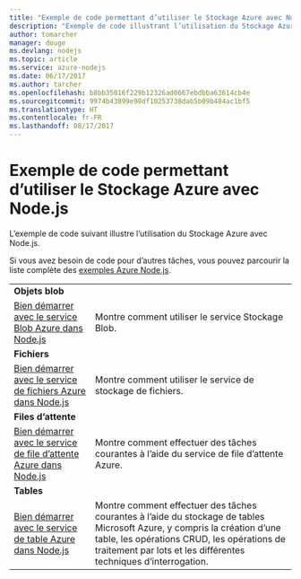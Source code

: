 ```yaml
---
title: "Exemple de code permettant d’utiliser le Stockage Azure avec Node.js"
description: "Exemple de code illustrant l’utilisation du Stockage Azure avec Node.js."
author: tomarcher
manager: douge
ms.devlang: nodejs
ms.topic: article
ms.service: azure-nodejs
ms.date: 06/17/2017
ms.author: tarcher
ms.openlocfilehash: b8bb35016f229b12326ad0667ebdbba63614cb4e
ms.sourcegitcommit: 9974b43899e98df10253738dab5b09b484ac1bf5
ms.translationtype: HT
ms.contentlocale: fr-FR
ms.lasthandoff: 08/17/2017
---
```

# <a name="sample-code-for-using-azure-storage-with-nodejs"></a>Exemple de code permettant d’utiliser le Stockage Azure avec Node.js

L’exemple de code suivant illustre l’utilisation du Stockage Azure avec Node.js.

Si vous avez besoin de code pour d’autres tâches, vous pouvez parcourir la liste complète des [exemples Azure Node.js](https://azure.microsoft.com/resources/samples/?term=nodejs).


| | |
|---|---|
| **Objets blob** ||
| [Bien démarrer avec le service Blob Azure dans Node.js](https://github.com/Azure-Samples/storage-blob-node-getting-started) | Montre comment utiliser le service Stockage Blob. |
| **Fichiers** ||
| [Bien démarrer avec le service de fichiers Azure dans Node.js](https://azure.microsoft.com/resources/samples/storage-file-node-getting-started/) | Montre comment utiliser le service de stockage de fichiers. |
| **Files d’attente** ||
| [Bien démarrer avec le service de file d’attente Azure dans Node.js](https://azure.microsoft.com/resources/samples/storage-queue-node-getting-started/) | Montre comment effectuer des tâches courantes à l’aide du service de file d’attente Azure. |
| **Tables** ||
| [Bien démarrer avec le service de table Azure dans Node.js](https://azure.microsoft.com/resources/samples/storage-table-node-getting-started/) | Montre comment effectuer des tâches courantes à l’aide du stockage de tables Microsoft Azure, y compris la création d’une table, les opérations CRUD, les opérations de traitement par lots et les différentes techniques d’interrogation. |
